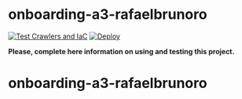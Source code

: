# onboarding-a3-rafaelbrunoro

[![Test Crawlers and IaC](https://github.com/A3Data/exemplo_rony/actions/workflows/github_ci.yml/badge.svg)](https://github.com/A3Data/exemplo_rony/actions/workflows/github_ci.yml)
[![Deploy](https://github.com/A3Data/exemplo_rony/actions/workflows/deploy.yml/badge.svg)](https://github.com/A3Data/exemplo_rony/actions/workflows/deploy.yml)

**Please, complete here information on using and testing this project.**
# onboarding-a3-rafaelbrunoro
